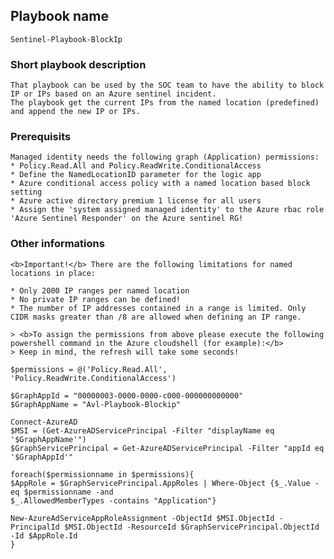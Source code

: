 ## Playbook name

    Sentinel-Playbook-BlockIp

### Short playbook description

    That playbook can be used by the SOC team to have the ability to block IP or IPs based on an Azure sentinel incident.
    The playbook get the current IPs from the named location (predefined) and append the new IP or IPs.


### Prerequisits

    Managed identity needs the following graph (Application) permissions:
    * Policy.Read.All and Policy.ReadWrite.ConditionalAccess
    * Define the NamedLocationID parameter for the logic app
    * Azure conditional access policy with a named location based block setting
    * Azure active directory premium 1 license for all users    
    * Assign the 'system assigned managed identity' to the Azure rbac role 'Azure Sentinel Responder' on the Azure sentinel RG!

### Other informations

    <b>Important!</b> There are the following limitations for named locations in place:

    * Only 2000 IP ranges per named location
    * No private IP ranges can be defined!
    * The number of IP addresses contained in a range is limited. Only CIDR masks greater than /8 are allowed when defining an IP range.

    > <b>To assign the permissions from above please execute the following powershell command in the Azure cloudshell (for example):</b>
    > Keep in mind, the refresh will take some seconds!

    $permissions = @('Policy.Read.All', 'Policy.ReadWrite.ConditionalAccess')

    $GraphAppId = "00000003-0000-0000-c000-000000000000"
    $GraphAppName = "Avl-Playbook-Blockip"

    Connect-AzureAD
    $MSI = (Get-AzureADServicePrincipal -Filter "displayName eq '$GraphAppName'")
    $GraphServicePrincipal = Get-AzureADServicePrincipal -Filter "appId eq '$GraphAppId'"

    foreach($permissionname in $permissions){
    $AppRole = $GraphServicePrincipal.AppRoles | Where-Object {$_.Value -eq $permissionname -and 
    $_.AllowedMemberTypes -contains "Application"}

    New-AzureAdServiceAppRoleAssignment -ObjectId $MSI.ObjectId -PrincipalId $MSI.ObjectId -ResourceId $GraphServicePrincipal.ObjectId -Id $AppRole.Id
    }